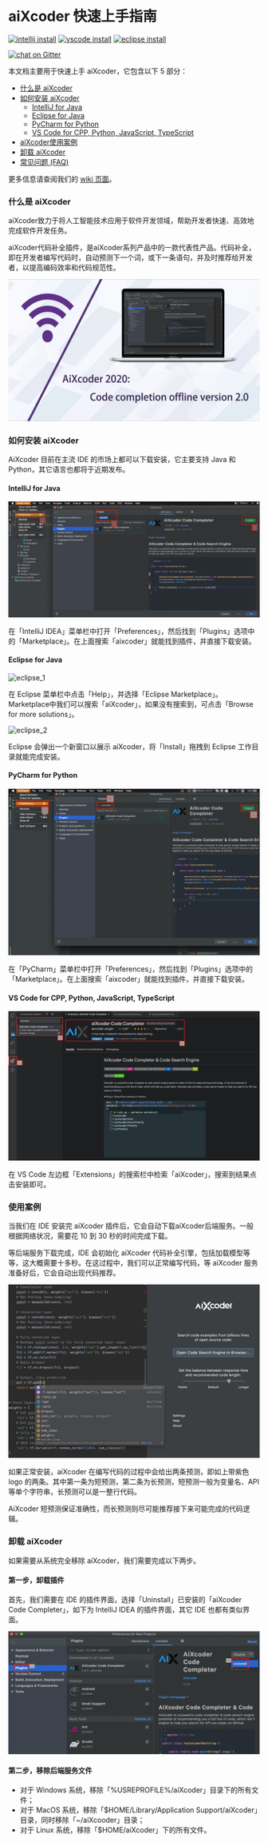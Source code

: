 #  aiXcoder 快速上手指南

[![intellij install](https://img.shields.io/jetbrains/plugin/d/13574-aixcoder-code-completer?color=rgb%28189%2C39%2C117%29&label=Jetbrains%20Marketplace)](https://plugins.jetbrains.com/plugin/13574-aixcoder-code-completer)
[![vscode install](https://img.shields.io/visual-studio-marketplace/d/aixcoder-plugin.aixcoder?color=%230066B8&label=Visual%20Studio%20Code%20Marketplace)](https://marketplace.visualstudio.com/items?itemName=aixcoder-plugin.aixcoder)
[![eclipse install](https://img.shields.io/eclipse-marketplace/dt/aixcoder-ai-code-completer?label=Eclipse%20Marketplace)](https://marketplace.eclipse.org/content/aixcoder-ai-code-completer)

[![chat on Gitter](https://img.shields.io/gitter/room/aixcoder-plugin/community?label=Join%20chat)](https://gitter.im/aixcoder-plugin/community)

本文档主要用于快速上手 aiXcoder，它包含以下 5 部分：

- [什么是 aiXcoder](#什么是-aiXcoder)
- [如何安装 aiXcoder](#如何安装-aixcoder)
  - [IntelliJ for Java](#intellij-for-java)
  - [Eclipse for Java](#eclipse-for-java)
  - [PyCharm for Python](#pycharm-for-python)
  - [VS Code for CPP, Python, JavaScript, TypeScript](#vs-code-for-cpp--python--javascript--typescript)
- [aiXcoder使用案例](#使用案例)
- [卸载 aiXcoder](#卸载-aixcoder)
- [常见问题 (FAQ)](https://www.aixcoder.com/#/Support)

更多信息请查阅我们的 [wiki 页面](https://github.com/aixcoder-plugin/doc/wiki/Home-cn-ZH)。

### 什么是 aiXcoder

aiXcoder致力于将人工智能技术应用于软件开发领域，帮助开发者快速、高效地完成软件开发任务。

aiXcoder代码补全插件，是aiXcoder系列产品中的一款代表性产品。代码补全，即在开发者编写代码时，自动预测下一个词，或下一条语句，并及时推荐给开发者，以提高编码效率和代码规范性。

![aixcode_2](./res/aixcode_2.jpg)

### 如何安装 aiXcoder

AiXcoder 目前在主流 IDE 的市场上都可以下载安装，它主要支持 Java 和 Python，其它语言也都将于近期发布。

#### IntelliJ for Java

![IntelliJ](./res/IntelliJ_marketplace.png)

在「IntelliJ IDEA」菜单栏中打开「Preferences」，然后找到「Plugins」选项中的「Marketplace」。在上面搜索「aixcoder」就能找到插件，并直接下载安装。

#### Eclipse for Java

![eclipse_1](/Users/horatio_jsy/Desktop/aixcoder/github/document/res/eclipse_marketplace_1.png)

在 Eclipse 菜单栏中点击「Help」，并选择「Eclipse Marketplace」。Marketplace中我们可以搜索「aiXcoder」，如果没有搜索到，可点击「Browse for more solutions」。

![eclipse_2](/Users/horatio_jsy/Desktop/aixcoder/github/document/res/eclipse_marketplace_2.png)

Eclipse 会弹出一个新窗口以展示 aiXcoder，将「Install」拖拽到 Eclipse 工作目录就能完成安装。

#### PyCharm for Python

![pycharm](./res/pycharm_marketplace.jpg)

在「PyCharm」菜单栏中打开「Preferences」，然后找到「Plugins」选项中的「Marketplace」。在上面搜索「aixcoder」就能找到插件，并直接下载安装。

#### VS Code for CPP, Python, JavaScript, TypeScript

![vscode](./res/vscode_extensions.jpg)

在 VS Code 左边框「Extensions」的搜索栏中检索「aiXcoder」，搜索到结果点击安装即可。

### 使用案例

当我们在 IDE 安装完 aiXcoder 插件后，它会自动下载aiXcoder后端服务。一般根据网络状况，需要花 10 到 30 秒的时间完成下载。

等后端服务下载完成，IDE 会初始化 aiXcoder 代码补全引擎，包括加载模型等等，这大概需要十多秒。在这过程中，我们可以正常编写代码，等 aiXcoder 服务准备好后，它会自动出现代码推荐。

![aixcoder_tf](./res/aixcoder_tf.jpg)

如果正常安装，aiXcoder 在编写代码的过程中会给出两条预测，即如上带紫色 logo 的两条。其中第一条为短预测，第二条为长预测，短预测一般为变量名、API 等单个字符串，长预测可以是一整行代码。

AiXcoder 短预测保证准确性，而长预测则尽可能推荐接下来可能完成的代码逻辑。

### 卸载 aiXcoder

如果需要从系统完全移除 aiXcoder，我们需要完成以下两步。

#### 第一步，卸载插件

首先，我们需要在 IDE 的插件界面，选择「Uninstall」已安装的「aiXcoder Code Completer」，如下为 IntelliJ IDEA 的插件界面，其它 IDE 也都有类似界面。

![uninstall](./res/uninstall.jpg)

#### 第二步，移除后端服务文件

- 对于 Windows 系统，移除「%USREPROFILE%/aiXcoder」目录下的所有文件；
- 对于 MacOS 系统，移除「$HOME/Library/Application Support/aiXcoder」目录，同时移除「~/aiXcooder」目录；
- 对于 Linux 系统，移除「$HOME/aiXcoder」下的所有文件。

